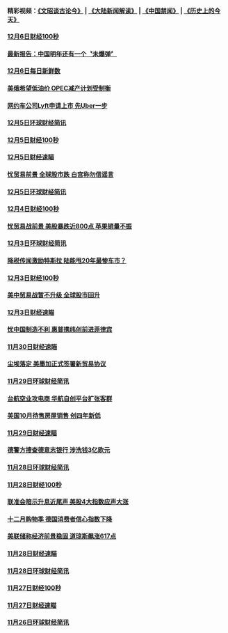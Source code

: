 #### 精彩视频：[《文昭谈古论今》](https://github.com/gfw-breaker/wenzhao/blob/master/README.md?t=12071531) | [《大陆新闻解读》](https://github.com/gfw-breaker/ntdtv-comedy/blob/master/README.md?t=12071531) | [《中国禁闻》](https://github.com/gfw-breaker/ntdtv-news/blob/master/README.md?t=12071531) | [《历史上的今天》](https://github.com/gfw-breaker/today-in-history/blob/master/README.md?t=12071531) 

#### [12月6日财经100秒](../pages/news208/a1402348.md?t=12071531) 

#### [最新报告：中国明年还有一个〝未爆弹〞](../pages/news208/a1402187.md?t=12071531) 

#### [12月6日每日新鲜数](../pages/news208/a1402271.md?t=12071531) 

#### [美俄希望低油价 OPEC减产计划受制衡](../pages/news208/a1402265.md?t=12071531) 

#### [网约车公司Lyft申请上市 先Uber一步](../pages/news208/a1402259.md?t=12071531) 

#### [12月5日环球财经简讯](../pages/news208/a1402214.md?t=12071531) 

#### [12月5日财经100秒](../pages/news208/a1402203.md?t=12071531) 

#### [12月5日财经速瞄](../pages/news208/a1402134.md?t=12071531) 

#### [忧贸易前景 全球股市跌 白宫称勿信谣言](../pages/news208/a1402129.md?t=12071531) 

#### [12月5日环球财经简讯](../pages/news208/a1402077.md?t=12071531) 

#### [12月4日财经100秒](../pages/news208/a1402065.md?t=12071531) 

#### [忧贸易战前景 美股暴跌近800点 苹果销量不振](../pages/news208/a1401980.md?t=12071531) 

#### [12月3日环球财经简讯](../pages/news208/a1401934.md?t=12071531) 

#### [降税传闻激励特斯拉 陆能甩20年最惨车市？](../pages/news208/a1401906.md?t=12071531) 

#### [12月3日财经100秒](../pages/news208/a1401904.md?t=12071531) 

#### [美中贸易战暂不升级 全球股市回升](../pages/news208/a1401838.md?t=12071531) 

#### [12月3日财经速瞄](../pages/news208/a1401830.md?t=12071531) 

#### [忧中国制造不利 惠普携纬创前进菲律宾](../pages/news208/a1401768.md?t=12071531) 

#### [11月30日财经速瞄](../pages/news208/a1401507.md?t=12071531) 

#### [尘埃落定 美墨加正式签署新贸易协议](../pages/news208/a1401468.md?t=12071531) 

#### [11月29日环球财经简讯](../pages/news208/a1401465.md?t=12071531) 

#### [台航空业攻电商 华航自创平台扩张客群](../pages/news208/a1401437.md?t=12071531) 

#### [美国10月待售房屋销售 创四年新低](../pages/news208/a1401370.md?t=12071531) 

#### [11月29日财经速瞄](../pages/news208/a1401361.md?t=12071531) 

#### [德警方搜查德意志银行 涉洗钱3亿欧元](../pages/news208/a1401321.md?t=12071531) 

#### [11月28日环球财经简讯](../pages/news208/a1401308.md?t=12071531) 

#### [11月28日财经100秒](../pages/news208/a1401297.md?t=12071531) 

#### [联准会暗示升息近尾声 美股4大指数应声大涨](../pages/news208/a1401258.md?t=12071531) 

#### [十二月购物季 德国消费者信心指数下降](../pages/news208/a1401166.md?t=12071531) 

#### [美联储称经济前景稳固 道琼斯飙涨617点](../pages/news208/a1401214.md?t=12071531) 

#### [11月28日财经速瞄](../pages/news208/a1401210.md?t=12071531) 

#### [11月28日环球财经简讯](../pages/news208/a1401164.md?t=12071531) 

#### [11月27日财经100秒](../pages/news208/a1401144.md?t=12071531) 

#### [11月27日财经速瞄](../pages/news208/a1401040.md?t=12071531) 

#### [11月26日环球财经简讯](../pages/news208/a1400989.md?t=12071531) 

